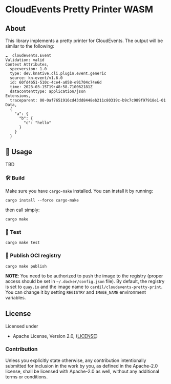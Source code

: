 # CloudEvents Pretty Printer WASM

## About

This library implements a pretty printer for CloudEvents. The output will be
similar to the following:

```
☁️  cloudevents.Event
Validation: valid
Context Attributes,
  specversion: 1.0
  type: dev.knative.cli.plugin.event.generic
  source: kn-event/v1.6.0
  id: 60fd4b51-510c-4ce4-a058-e91704c74e6d
  time: 2023-03-15T19:48:58.710062181Z
  datacontenttype: application/json
Extensions,
  traceparent: 00-0af7651916cd43dd8448eb211c80319c-b9c7c989f97918e1-01
Data,
  {
    "a": {
      "b": {
        "c": "hello"
      }
    }
  }
```

## 🚴 Usage

TBD

### 🛠️ Build

Make sure you have `cargo-make` installed. You can install it by running:

```asciidoc
cargo install --force cargo-make
```

then call simply:

```
cargo make
```

### 🔬 Test

```
cargo make test
```

### 🎁 Publish OCI registry

```
cargo make publish
```

**NOTE**: You need to be authorized to push the image to the registry 
(proper access should be set in `~/.docker/config.json` file). By default, 
the registry is set to `quay.io` and the image name to 
`cardil/cloudevents-pretty-print`. You can change it by setting `REGISTRY` 
and `IMAGE_NAME` environment variables.

## License

Licensed under

* Apache License, Version 2.0, ([LICENSE](LICENSE))

### Contribution

Unless you explicitly state otherwise, any contribution intentionally
submitted for inclusion in the work by you, as defined in the Apache-2.0
license, shall be licensed with Apache-2.0 as well, without any additional
terms or conditions.
